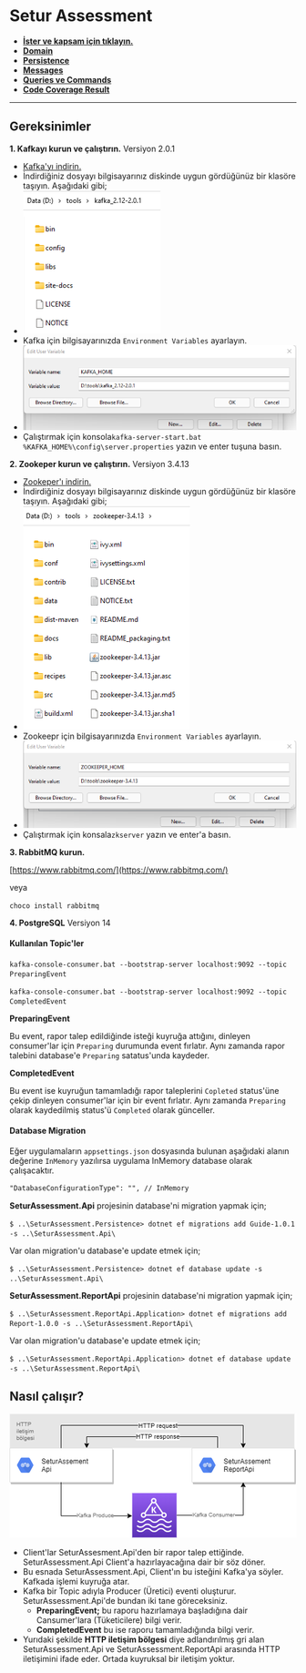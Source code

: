 ﻿# Setur Assessment
- **[İster ve kapsam için tıklayın.](docs/README.MD)**
- **[Domain](docs/DOMAIN.MD)**
- **[Persistence](docs/PERSISTENCE.MD)**
- **[Messages](docs/MESSAGES.MD)**
- **[Queries ve Commands](docs/QUERIES_COMMANDS.MD)**
- **[Code Coverage Result](docs/CODE_COVERAGE.MD)**
___
## Gereksinimler
**1. Kafkayı kurun ve çalıştırın.** Versiyon 2.0.1
- [Kafka'yı indirin.](https://kafka.apache.org/downloads)
- İndirdiğiniz dosyayı bilgisayarınız diskinde uygun gördüğünüz bir klasöre taşıyın. Aşağıdaki gibi;
- ![alt text](docs/kafka_folder.png "Kafka")
- Kafka için bilgisayarınızda `Environment Variables` ayarlayın.
- ![alt text](docs/kafka_variables.png "kafka variables")
- Çalıştırmak için konsola`kafka-server-start.bat %KAFKA_HOME%\config\server.properties` yazın ve enter tuşuna basın.

**2. Zookeper kurun ve çalıştırın.** Versiyon 3.4.13
- [Zookeper'ı indirin.](https://zookeeper.apache.org/releases.html)
- İndirdiğiniz dosyayı bilgisayarınız diskinde uygun gördüğünüz bir klasöre taşıyın. Aşağıdaki gibi;
- ![alt text](docs/zookeeper_folder.png "Zookeeper")
- Zookeepr için bilgisayarınızda `Environment Variables` ayarlayın.
- ![alt text](docs/zookeeper_variables.png "zookeeper variables")
- Çalıştırmak için konsala`zkserver` yazın ve enter'a basın.

**3. RabbitMQ kurun.**

[https://www.rabbitmq.com/](https://www.rabbitmq.com/)

veya

`choco install rabbitmq`

**4. PostgreSQL** Versiyon 14


#### Kullanılan Topic'ler

`kafka-console-consumer.bat --bootstrap-server localhost:9092 --topic PreparingEvent`

`kafka-console-consumer.bat --bootstrap-server localhost:9092 --topic CompletedEvent`

**PreparingEvent**

Bu event, rapor talep edildiğinde isteği kuyruğa attığını, dinleyen consumer'lar için `Preparing` durumunda event fırlatır. Aynı zamanda rapor talebini database'e `Preparing` satatus'unda kaydeder.

**CompletedEvent**

Bu event ise kuyruğun tamamladığı rapor taleplerini `Copleted` status'üne çekip dinleyen consumer'lar için bir event fırlatır. Aynı zamanda `Preparing` olarak kaydedilmiş status'ü `Completed` olarak günceller.

#### Database Migration

Eğer uygulamaların `appsettings.json` dosyasında bulunan aşağıdaki alanın değerine `InMemory` yazılırsa uygulama InMemory database olarak çalışacaktır.
```xml
"DatabaseConfigurationType": "", // InMemory
```

**SeturAssessment.Api** projesinin database'ni migration yapmak için;

`$ ..\SeturAssessment.Persistence> dotnet ef migrations add Guide-1.0.1 -s ..\SeturAssessment.Api\`

Var olan migration'u database'e update etmek için;

`$ ..\SeturAssessment.Persistence> dotnet ef database update -s ..\SeturAssessment.Api\`


**SeturAssessment.ReportApi** projesinin database'ni migration yapmak için;

`$ ..\SeturAssessment.ReportApi.Application> dotnet ef migrations add Report-1.0.0 -s ..\SeturAssessment.ReportApi\`

Var olan migration'u database'e update etmek için;

`$ ..\SeturAssessment.ReportApi.Application> dotnet ef database update -s ..\SeturAssessment.ReportApi\`

## Nasıl çalışır?

![alt text](docs/how_does_it_work.png "Nasıl çalışır")
- Client'lar SeturAssesment.Api'den bir rapor talep ettiğinde. SeturAssessment.Api Client'a hazırlayacağına dair bir söz döner.
- Bu esnada SeturAssessment.Api, Client'ın bu isteğini Kafka'ya söyler. Kafkada işlemi kuyruğa atar.
- Kafka bir Topic adıyla Producer (Üretici) eventi oluşturur. SeturAssessment.Api'de bundan iki tane göreceksiniz.
  - **PreparingEvent;** bu raporu hazırlamaya başladığına dair Cansumer'lara (Tüketicilere) bilgi verir.
  - **CompletedEvent** bu ise raporu tamamladığında bilgi verir.
- Yurıdaki şekilde **HTTP iletişim bölgesi** diye adlandırılmış gri alan SeturAssessment.Api ve SeturAssessment.ReportApi arasında HTTP iletişimini ifade eder. Ortada kuyruksal bir iletişim yoktur.